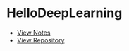 # HelloDeepLearning

- [View Notes](https://zhmhbest.github.io/HelloDeepLearning/notes)
- [View Repository](https://github.com/zhmhbest/HelloDeepLearning)

